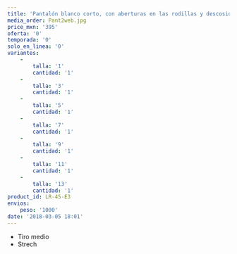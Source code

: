```yaml
---
title: 'Pantalón blanco corto, con aberturas en las rodillas y descosido de abajo'
media_order: Pant2web.jpg
price_mxn: '395'
oferta: '0'
temporada: '0'
solo_en_linea: '0'
variantes:
    -
        talla: '1'
        cantidad: '1'
    -
        talla: '3'
        cantidad: '1'
    -
        talla: '5'
        cantidad: '1'
    -
        talla: '7'
        cantidad: '1'
    -
        talla: '9'
        cantidad: '1'
    -
        talla: '11'
        cantidad: '1'
    -
        talla: '13'
        cantidad: '1'
product_id: LR-45-E3
envios:
    peso: '1000'
date: '2018-03-05 18:01'
---
```


* Tiro medio
* Strech